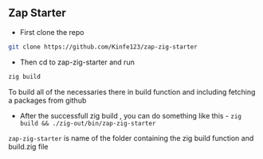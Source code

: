 ## Zap Starter

- First clone the repo 
```bash
git clone https://github.com/Kinfe123/zap-zig-starter
```

- Then cd to zap-zig-starter and run 
```bash
zig build
```
To build all of the necessaries there in build function and including fetching a packages from github 

- After the successfull zig build , you can do something like this - `zig build && ./zig-out/bin/zap-zig-starter`

`zap-zig-starter` is name of the folder containing the zig build function and build.zig file